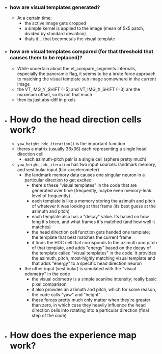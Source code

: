 - ### how are visual templates generated?
    - At a certain time:
        - the active image gets cropped
        - a simple kernel is applied to the image (mean of 5x5 patch, divided by standard deviation)
        - thats it... that becomes/is the visual template
- ### how are visual templates compared (for that threshold that causes them to be replaced)?
    - While uncertain about the vt_compare_segments internals, especially the panoramic flag, it seems to be a brute force approach to matching the visual template sub image somewhere in the current image
    - the VT_IMG_Y_SHIFT (=5) and VT_IMG_X_SHIFT (=3) are the maximum offset, so its not that much
    - then its just abs-diff in pixels
- # How do the head direction cells work?
    - `yaw_height_hdc_iteration()` is the important function
    - theres a matrix (usually 36x36) each representing a single head direction cell
        - each azimuth-pitch pair is a single cell (sphere pretty much)
    - `yaw_height_hdc_iteration` has two input sources: landmark memory, and vestibular input (bio-accelerometer)
        - the landmark memory data causes one singular neuron in a particular direction to get excited
            - there's these "visual templates" in the code that are generated over time (frequently, maybe even memory-leak level of frequently)
            - each template is like a memory storing the azimuth and pitch of whatever it was looking at that frame (its best guess at the azimuth and pitch)
            - each template also has a "decay" value. Its based on how long it's been, and what frames it's matched (and how well it matches)
            - the head direction cell function gets handed one template; the template that best matches the current frame
            - it finds the HDC cell that corrisponds to the azimuth and pitch of that template, and adds "energy" based on the decay of the template
         called "visual templates" in the code. It provides the azimuth, pitch,  most-highly matching visual template and that adds "energy" to a specific head direction neuron
        - the other input (vestibular) is simulated with the "visual odometry" in the code
            - the visual odometry is a simple scanline intensity; really basic pixel comparison
            - it also provides an azimuth and pitch, which for some reason, the code calls "yaw" and "height"
            - these forces pretty much only matter when they're greater than zero, in which case they heavily influence the head direction cells into rotating into a particular direction
              (final step of the code)
- # How does the experience map work?